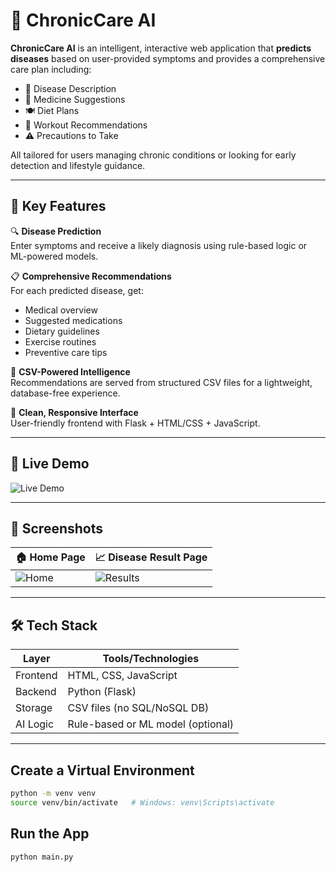 # 🤖 ChronicCare AI

**ChronicCare AI** is an intelligent, interactive web application that **predicts diseases** based on user-provided symptoms and provides a comprehensive care plan including:

- 🧾 Disease Description  
- 💊 Medicine Suggestions  
- 🍽️ Diet Plans  
- 🏃 Workout Recommendations  
- ⚠️ Precautions to Take

All tailored for users managing chronic conditions or looking for early detection and lifestyle guidance.

---

## 🌟 Key Features

🔍 **Disease Prediction**  
Enter symptoms and receive a likely diagnosis using rule-based logic or ML-powered models.

📋 **Comprehensive Recommendations**  
For each predicted disease, get:
- Medical overview
- Suggested medications
- Dietary guidelines
- Exercise routines
- Preventive care tips

🧠 **CSV-Powered Intelligence**  
Recommendations are served from structured CSV files for a lightweight, database-free experience.

📱 **Clean, Responsive Interface**  
User-friendly frontend with Flask + HTML/CSS + JavaScript.

---

## 🧪 Live Demo
![Live Demo](https://github.com/user-attachments/assets/88134f51-b332-4cd9-8178-93e93be035cf)



---

## 📸 Screenshots

| 🏠 Home Page | 📈 Disease Result Page |
|-------------|------------------------|
| ![Home](https://github.com/user-attachments/assets/44823ace-4cb5-4903-b54e-4fc62ac40358) | ![Results](https://github.com/user-attachments/assets/211a4d59-19a0-41b3-92ff-cf5677422061) |

---

## 🛠️ Tech Stack

| Layer       | Tools/Technologies           |
|------------|------------------------------|
| Frontend   | HTML, CSS, JavaScript        |
| Backend    | Python (Flask)               |
| Storage    | CSV files (no SQL/NoSQL DB)  |
| AI Logic   | Rule-based or ML model (optional) |

---
## Create a Virtual Environment
```bash
python -m venv venv
source venv/bin/activate   # Windows: venv\Scripts\activate
```
## Run the App
```bash
python main.py
```

